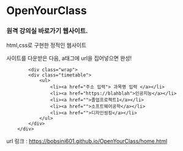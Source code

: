 # OpenYourClass


<h3>원격 강의실 바로가기 웹사이트.</h3>
html,css로 구현한 정적인 웹사이트
<p>사이트를 다운받은 다음, a태그에 url을 집어넣으면 완성!</p>

            <div class="wrap">    
            <div class="timetable">
                <ul>
                    <li><a href="주소 입력"> 과목명 입력 </a></li>
                    <li><a href="https://blahblah">인공지능</a></li>
                    <li><a href="">졸업프로젝트1</a></li>
                    <li><a href="">소프트웨어공학</a></li>
                    <li><a href="">디자인씽킹</a></li>
                </ul>
            </div>
        </div>

url 링크 : 
https://bobsini601.github.io/OpenYourClass/home.html
